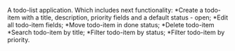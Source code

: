 A todo-list application. Which includes next functionality:
*Create a todo-item with a title, description, priority fields and a default status - open;
*Edit all todo-item fields;
*Move todo-item in done status;
*Delete todo-item
*Search todo-item by title;
*Filter todo-item by status;
*Filter todo-item by priority.
